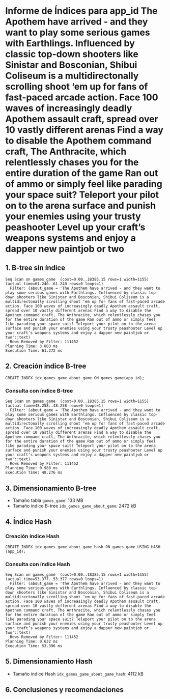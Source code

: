 # Informe de Índices para app_id The Apothem have arrived - and they want to play some serious games with Earthlings. Influenced by classic top-down shooters like Sinistar and Bosconian, Shibui Coliseum is a multidirectonally scrolling shoot ‘em up for fans of fast-paced arcade action. Face 100 waves of increasingly deadly Apothem assault craft, spread over 10 vastly different arenas Find a way to disable the Apothem command craft, The Anthracite, which relentlessly chases you for the entire duration of the game Ran out of ammo or simply feel like parading your space suit? Teleport your pilot on to the arena surface and punish your enemies using your trusty peashooter Level up your craft’s weapons systems and enjoy a dapper new paintjob or two

## 1. B-tree sin índice
```
Seq Scan on games_game  (cost=0.00..18385.15 rows=1 width=1155) (actual time=61.240..61.240 rows=0 loops=1)
  Filter: (about_game = 'The Apothem have arrived - and they want to play some serious games with Earthlings. Influenced by classic top-down shooters like Sinistar and Bosconian, Shibui Coliseum is a multidirectonally scrolling shoot ‘em up for fans of fast-paced arcade action. Face 100 waves of increasingly deadly Apothem assault craft, spread over 10 vastly different arenas Find a way to disable the Apothem command craft, The Anthracite, which relentlessly chases you for the entire duration of the game Ran out of ammo or simply feel like parading your space suit? Teleport your pilot on to the arena surface and punish your enemies using your trusty peashooter Level up your craft’s weapons systems and enjoy a dapper new paintjob or two'::text)
  Rows Removed by Filter: 111452
Planning Time: 3.803 ms
Execution Time: 61.272 ms
```
## 2. Creación índice B-tree
```
CREATE INDEX idx_games_game_about_game ON games_game(app_id);
```
### Consulta con índice B-tree
```
Seq Scan on games_game  (cost=0.00..18385.15 rows=1 width=1155) (actual time=48.258..48.258 rows=0 loops=1)
  Filter: (about_game = 'The Apothem have arrived - and they want to play some serious games with Earthlings. Influenced by classic top-down shooters like Sinistar and Bosconian, Shibui Coliseum is a multidirectonally scrolling shoot ‘em up for fans of fast-paced arcade action. Face 100 waves of increasingly deadly Apothem assault craft, spread over 10 vastly different arenas Find a way to disable the Apothem command craft, The Anthracite, which relentlessly chases you for the entire duration of the game Ran out of ammo or simply feel like parading your space suit? Teleport your pilot on to the arena surface and punish your enemies using your trusty peashooter Level up your craft’s weapons systems and enjoy a dapper new paintjob or two'::text)
  Rows Removed by Filter: 111452
Planning Time: 0.988 ms
Execution Time: 48.276 ms
```
## 3. Dimensionamiento B-tree
- Tamaño tabla `games_game`: 133 MB
- Tamaño índice B-tree `idx_games_game_about_game`: 2472 kB
## 4. Índice Hash
### Creación índice Hash
```
CREATE INDEX idx_games_game_about_game_hash ON games_game USING HASH (app_id);
```
### Consulta con índice Hash
```
Seq Scan on games_game  (cost=0.00..18385.15 rows=1 width=1155) (actual time=53.377..53.377 rows=0 loops=1)
  Filter: (about_game = 'The Apothem have arrived - and they want to play some serious games with Earthlings. Influenced by classic top-down shooters like Sinistar and Bosconian, Shibui Coliseum is a multidirectonally scrolling shoot ‘em up for fans of fast-paced arcade action. Face 100 waves of increasingly deadly Apothem assault craft, spread over 10 vastly different arenas Find a way to disable the Apothem command craft, The Anthracite, which relentlessly chases you for the entire duration of the game Ran out of ammo or simply feel like parading your space suit? Teleport your pilot on to the arena surface and punish your enemies using your trusty peashooter Level up your craft’s weapons systems and enjoy a dapper new paintjob or two'::text)
  Rows Removed by Filter: 111452
Planning Time: 0.632 ms
Execution Time: 53.396 ms
```
## 5. Dimensionamiento Hash
- Tamaño índice Hash `idx_games_game_about_game_hash`: 4112 kB
## 6. Conclusiones y recomendaciones